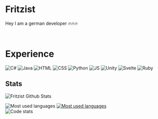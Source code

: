 
# Fritzist
Hey I am a german developer 🔥🔥🔥 

<br>

# Experience

![C#](https://img.shields.io/badge/C%23-239120?style=for-the-badge&logo=c-sharp&logoColor=white)
![Java](https://img.shields.io/badge/Java-ED8B00?style=for-the-badge&logo=java&logoColor=white)
![HTML](https://img.shields.io/badge/HTML5-E34F26?style=for-the-badge&logo=html5&logoColor=white)
![CSS](https://img.shields.io/badge/CSS3-1572B6?style=for-the-badge&logo=css3&logoColor=white)
![Python](https://img.shields.io/badge/Python-3776AB?style=for-the-badge&logo=python&logoColor=white)
![JS](https://img.shields.io/badge/JavaScript-F7DF1E?style=for-the-badge&logo=javascript&logoColor=black)
![Unity](https://img.shields.io/badge/Unity-100000?style=for-the-badge&logo=unity&logoColor=white)
![Svelte](https://img.shields.io/badge/Svelte-4A4A55?style=for-the-badge&logo=svelte&logoColor=FF3E00)
![Ruby](https://camo.githubusercontent.com/5b61735c54b91b851198d6de978a3ff3f3f9b5c2428bd5ed7f28ced1c93a181c/68747470733a2f2f696d672e736869656c64732e696f2f62616467652f727562792d2532334343333432442e7376673f7374796c653d666f722d7468652d6261646765266c6f676f3d72756279266c6f676f436f6c6f723d7768697465)

## Stats
![Fritzist Github Stats](https://github-readme-stats.vercel.app/api?username=Fritzist&theme=aura)

![Most used languages](https://github-readme-stats.vercel.app/api/top-langs/?username=Fritzist&theme=aura)                                                         [![Most used languages](https://github-readme-stats.vercel.app/api/top-langs/?username=Fritzist&layout=compact&theme=aura)](https://github.com/Fritzist/github-readme-stats)
<br>
![Code stats](https://wakatime.com/@Fritzist)

